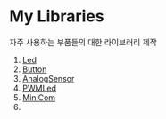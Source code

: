 # My Libraries

자주 사용하는 부품들의 대한 라이브러리 제작



1. [Led](https://github.com/bongwon-suh/TIL/tree/master/arduino/source/mylib/Led)
2. [Button](https://github.com/bongwon-suh/TIL/tree/master/arduino/source/mylib/Button)
3. [AnalogSensor](https://github.com/bongwon-suh/TIL/tree/master/arduino/source/mylib)
4. [PWMLed](https://github.com/bongwon-suh/TIL/tree/master/arduino/source/mylib/PWMLed)
5. [MiniCom](https://github.com/bongwon-suh/TIL/tree/master/arduino/source/mylib/MiniCom)
6. 